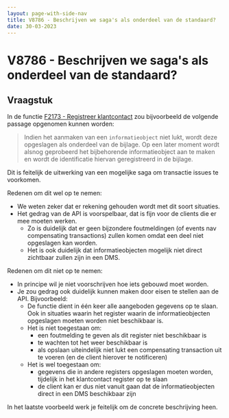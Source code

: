 ```yaml
---
layout: page-with-side-nav
title: V8786 - Beschrijven we saga's als onderdeel van de standaard?
date: 30-03-2023
---
```


# V8786 - Beschrijven we saga's als onderdeel van de standaard?

## Vraagstuk

In de functie [F2173 - Registreer klantcontact](./2173.md) zou bijvoorbeeld de volgende passage opgenomen kunnen worden:

> Indien het aanmaken van een `informatieobject` niet lukt, wordt deze opgeslagen als onderdeel van de bijlage. Op een later moment wordt alsnog geprobeerd het bijbehorende informatieobject aan te maken en wordt de identificatie hiervan geregistreerd in de bijlage.

Dit is feitelijk de uitwerking van een mogelijke saga om transactie issues te voorkomen. 

Redenen om dit wel op te nemen:
- We weten zeker dat er rekening gehouden wordt met dit soort situaties.
- Het gedrag van de API is voorspelbaar, dat is fijn voor de clients die er mee moeten werken.
  - Zo is duidelijk dat er geen bijzondere foutmeldingen (of events nav compensating transactions) zullen komen omdat een deel niet opgeslagen kan worden.
  - Het is ook duidelijk dat informatieobjecten mogelijk niet direct zichtbaar zullen zijn in een DMS.

Redenen om dit niet op te nemen:
- In principe wil je niet voorschrijven hoe iets gebouwd moet worden.
- Je zou gedrag ook duidelijk kunnen maken door eisen te stellen aan de API. Bijvoorbeeld:
  - De functie dient in één keer alle aangeboden gegevens op te slaan. Ook in situaties waarin het register waarin de informatieobjecten opgeslagen moeten worden niet beschikbaar is.
  - Het is niet toegestaan om:
    - een foutmelding te geven als dit register niet beschikbaar is 
    - te wachten tot het weer beschikbaar is
    - als opslaan uiteindelijk niet lukt een compensating transaction uit te voeren (en de client hierover te notificeren)
  - Het is wel toegestaan om:
    - gegevens die in andere registers opgeslagen moeten worden, tijdelijk in het klantcontact register op te slaan
    - de client kan er dus niet vanuit gaan dat de informatieobjecten direct in een DMS beschikbaar zijn

In het laatste voorbeeld werk je feitelijk om de concrete beschrijving heen.
